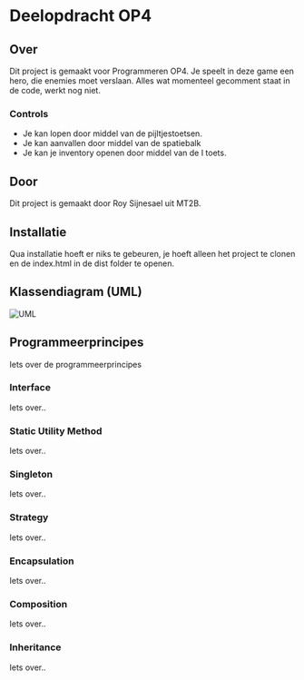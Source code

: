 # Deelopdracht OP4

## Over

Dit project is gemaakt voor Programmeren OP4. Je speelt in deze game een hero, die enemies moet verslaan. Alles wat momenteel gecomment staat in de code, werkt nog niet.

### Controls

- Je kan lopen door middel van de pijltjestoetsen.
- Je kan aanvallen door middel van de spatiebalk
- Je kan je inventory openen door middel van de I toets.

## Door

Dit project is gemaakt door Roy Sijnesael uit MT2B. 

## Installatie

Qua installatie hoeft er niks te gebeuren, je hoeft alleen het project te clonen en de index.html in de dist folder te openen.

## Klassendiagram (UML)

![UML](uml.png?raw=true "UML")

## Programmeerprincipes

Iets over de programmeerprincipes

### Interface

Iets over..

### Static Utility Method

Iets over..

### Singleton

Iets over..

### Strategy

Iets over..

### Encapsulation

Iets over..

### Composition

Iets over..

### Inheritance

Iets over..